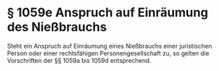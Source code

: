 # § 1059e Anspruch auf Einräumung des Nießbrauchs
Steht ein Anspruch auf Einräumung eines Nießbrauchs einer juristischen Person oder einer rechtsfähigen Personengesellschaft zu, so gelten die Vorschriften der §§ 1059a bis 1059d entsprechend.
